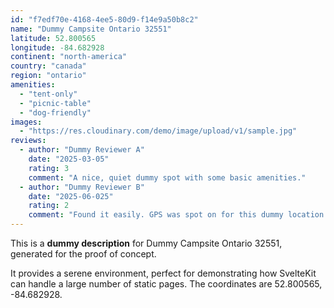 ```yaml
---
id: "f7edf70e-4168-4ee5-80d9-f14e9a50b8c2"
name: "Dummy Campsite Ontario 32551"
latitude: 52.800565
longitude: -84.682928
continent: "north-america"
country: "canada"
region: "ontario"
amenities:
  - "tent-only"
  - "picnic-table"
  - "dog-friendly"
images:
  - "https://res.cloudinary.com/demo/image/upload/v1/sample.jpg"
reviews:
  - author: "Dummy Reviewer A"
    date: "2025-03-05"
    rating: 3
    comment: "A nice, quiet dummy spot with some basic amenities."
  - author: "Dummy Reviewer B"
    date: "2025-06-025"
    rating: 2
    comment: "Found it easily. GPS was spot on for this dummy location."
---
```


This is a **dummy description** for Dummy Campsite Ontario 32551, generated for the proof of concept.

It provides a serene environment, perfect for demonstrating how SvelteKit can handle a large number of static pages. The coordinates are 52.800565, -84.682928.
